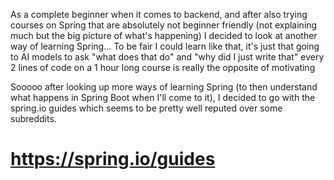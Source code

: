 As a complete beginner when it comes to backend, and after also trying courses on Spring that are absolutely not beginner friendly (not explaining much but the big picture of what's happening) I decided to look at another way of learning Spring...
To be fair I could learn like that, it's just that going to AI models to ask "what does that do" and "why did I just write that" every 2 lines of code on a 1 hour long course is really the opposite of motivating

Sooooo after looking up more ways of learning Spring (to then understand what happens in Spring Boot when I'll come to it), I decided to go with the spring.io guides which seems to be pretty well reputed over some subreddits.
# https://spring.io/guides
